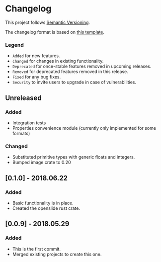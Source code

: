 # Changelog

This project follows [Semantic Versioning](https://semver.org/).

The changelog format is based on [this template](http://keepachangelog.com/en/1.0.0/).

### Legend
  - `Added` for new features.
  - `Changed` for changes in existing functionality.
  - `Deprecated` for once-stable features removed in upcoming releases.
  - `Removed` for deprecated features removed in this release.
  - `Fixed` for any bug fixes.
  - `Security` to invite users to upgrade in case of vulnerabilities.

## Unreleased
### Added
  - Integration tests
  - Properties convenience module (currently only implemented for some formats)
### Changed
  - Substituted primitive types with generic floats and integers.
  - Bumped image crate to 0.20

## [0.1.0] - 2018.06.22
### Added
  - Basic functionality is in place.
  - Created the openslide rust crate.

## [0.0.9] - 2018.05.29
### Added
  - This is the first commit.
  - Merged existing projects to create this one.
